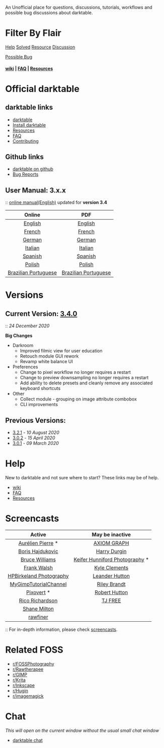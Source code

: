 An Unofficial place for questions, discussions, tutorials, workflows and possible bug discussions about darktable.

# Filter By Flair

[Help](/r/DarkTable/search?q=flair%3A'Help'&restrict_sr=on&sort=relevance&t=all)  [Solved](/r/DarkTable/search?q=flair%3A'Solved'&restrict_sr=on&sort=relevance&t=all)  [Resource](/r/DarkTable/search?q=flair%3A'Resource'&restrict_sr=on&sort=relevance&t=all)  [Discussion](/r/DarkTable/search?q=flair%3A'Discussion'&restrict_sr=on&sort=relevance&t=all)

[Possible Bug](/r/DarkTable/search?q=flair%3A'Possible%27Bug'&restrict_sr=on&sort=relevance&t=all)

#### [wiki](https://old.reddit.com/r/DarkTable/wiki/index) | [FAQ](https://old.reddit.com/r/DarkTable/wiki/faq) | [Resources](https://old.reddit.com/r/DarkTable/wiki/resources)

# Official darktable
## __darktable links__
* [darktable](https://darktable.org/)
* [Install darktable](https://darktable.org/install)
* [Resources](https://darktable.org/resources)
* [FAQ](https://www.darktable.org/about/faq/)
* [Contributing](https://www.darktable.org/development/)

## __Github links__
* [darktable on github](https://github.com/darktable-org/darktable)
* [Bug Reports](https://github.com/darktable-org/darktable/issues)

## __User Manual: 3.x.x__

:: [online manual(English)](https://elstoc.github.io/dtdocs/) updated for __version 3.4__

| Online                                                                   | PDF                                                                                                                               |
| :-:                                                                      | :-:                                                                                                                               |
| [English](https://darktable.gitlab.io/doc/en/index.html)                 | [English](https://github.com/darktable-org/darktable/releases/download/release-3.0.0/darktable-usermanual.pdf)                    |
| [French](https://darktable.gitlab.io/doc/fr/index.html)                  | [French](https://github.com/darktable-org/darktable/releases/download/release-3.0.0/darktable-usermanual-fr.pdf)                  |
| [German](https://darktable.gitlab.io/doc/de/index.html)                  | [German](https://github.com/darktable-org/darktable/releases/download/release-3.0.0/darktable-usermanual-de.pdf)                  |
| [Italian](https://darktable.gitlab.io/doc/it/index.html)                 | [Italian](https://github.com/darktable-org/darktable/releases/download/release-3.0.0/darktable-usermanual-it.pdf)                 |
| [Spanish](https://darktable.gitlab.io/doc/es/index.html)                 | [Spanish](https://github.com/darktable-org/darktable/releases/download/release-3.0.0/darktable-usermanual-es.pdf)                 |
| [Polish](https://darktable.gitlab.io/doc/pl/index.html)                  | [Polish](https://github.com/darktable-org/darktable/releases/download/release-3.0.0/darktable-usermanual-pl.pdf)                  |
| [Brazilian Portuguese](https://darktable.gitlab.io/doc/pt_BR/index.html) | [Brazilian Portuguese](https://github.com/darktable-org/darktable/releases/download/release-3.0.0/darktable-usermanual-pt_BR.pdf) |

# Versions

## Current Version: [3.4.0](https://github.com/darktable-org/darktable/releases/tag/release-3.4.0)

:: _24 December 2020_

__Big Changes__

- Darkroom
  + Improved filmic view for user education
  + Retouch module GUI rework
  + Revamp white balance UI
- Preferences
  + Change to pixel workflow no longer requires a restart
  + Change to preview downsampling no longer requires a restart
  + Add ability to delete presets and cleanly remove any associated keyboard shortcuts
- Other
  + Collect module - grouping on image attribute combobox
  + CLI improvements

## Previous Versions:

- [3.2.1](https://github.com/darktable-org/darktable/releases/tag/release-3.2.1) - _10 August 2020_
- [3.0.2](https://github.com/darktable-org/darktable/releases/tag/release-3.0.2) - _15 April 2020_
- [3.0.1](https://github.com/darktable-org/darktable/releases/tag/release-3.0.1) - _09 March 2020_

# Help
New to darktable and not sure where to start? These links may be of help.

* [wiki](https://www.reddit.com/r/DarkTable/wiki/index)
* [FAQ](https://www.reddit.com/r/DarkTable/wiki/faq)
* [Resources](https://www.reddit.com/r/DarkTable/wiki/resources)

# Screencasts

| Active                                                                                                   | May be inactive                                                                                            |
| :-:                                                                                                      | :-:                                                                                                        |
| [Aurélien Pierre](https://www.youtube.com/watch?v=UuB9khJIrDI&list=PL4EYo8VotTsiZLr3BqGeBRj-qYGO63bIv) * | [AXIOM GRAPH](https://www.youtube.com/playlist?list=PLixdIXqmaNrdJ8S1NwuJYZswmaTIoGVlK)                    |
| [Boris Hajdukovic](https://www.youtube.com/playlist?list=PLmZmCIhOC2Frt6Wq3gc0-egOy_P1sXjau)             | [Harry Durgin](https://www.youtube.com/playlist?list=PLsks-zRRM1ZVN_g7P6ZAsYVqTltmXyBjl)                   |
| [Bruce Williams](https://www.youtube.com/user/audio2u/videos)                                            | [Keifer Hunniford Photography](https://www.youtube.com/playlist?list=PLCaNtZp57HsNmK9lGUMDS8f3rYugoeaSh) * |
| [Frank Walsh](https://www.youtube.com/channel/UCGiN9nClNBDPtnjQqYEgFvg/playlists)                        | [Kyle Clements](https://www.youtube.com/playlist?list=PLUh5_EzF8dylZByhSmvSpRTb5naQviIVC)                  |
| [HPBirkeland Photography](https://www.youtube.com/channel/UCORg6wKMeM1RBFVGbUc9jgw/videos)               | [Leander Hutton](https://www.youtube.com/channel/UCuiTH2ZgzEcCIjqmKieCdXw)                                 |
| [MyGimpTutorialChannel](https://www.youtube.com/playlist?list=PLtO5kAK5wcRYio14-ECeo-C_wmmClKIrH)        | [Riley Brandt](https://www.youtube.com/playlist?list=PL33t7emXCBHkMfiP1IcO-0_4mUAhh1lFA)                   |
| [Pixovert](https://www.youtube.com/playlist?list=PL4nokMsvRs7tfwyoTRKwNrZZlqqQZPXPE) *                   | [Robert Hutton](https://www.youtube.com/watch?v=1IiwfHY0ls0&list=PLmvlUro_Up1NBX7VK8UUuyWo1B468zEA0)       |
| [Rico Richardson](https://www.youtube.com/playlist?list=PLy01z3xJ2KuqLf8z4B-bldkf5hKcqnRJh)              | [TJ FREE](https://www.youtube.com/playlist?list=PLqazFFzUAPc6ZUGNzA0cHEm0M06SsMYx7)                        |
| [Shane Milton](https://www.youtube.com/playlist?list=PLbagAj2T8RRHOm9GCyJU5hvv3P9L-shMM)                 |                                                                                                            |
| [rawfiner](https://www.youtube.com/channel/UCEz-0EYZTx03UdQszbL8xDA/videos)                              |                                                                                                            |

:: For in-depth information, please check [screencasts](https://www.reddit.com/r/DarkTable/wiki/resources/screencasts).

# Related FOSS
* [r/FOSSPhotography](https://www.reddit.com/r/FOSSPhotography/)
* [r/Rawtherapee](https://www.reddit.com/r/Rawtherapee/)
* [r/GIMP](https://www.reddit.com/r/GIMP/)
* [r/Krita](https://www.reddit.com/r/Krita/)
* [r/Inkscape](https://www.reddit.com/r/Inkscape/)
* [r/Hugin](https://www.reddit.com/r/Hugin/)
* [r/imagemagick](https://www.reddit.com/r/imagemagick/)

# Chat

_This will open on the current window without the usual small chat window_

- [darktable chat](https://old.reddit.com/chat/r/darktable/channel/129272421_656468b6ae6042bf8c0754c6d708fbacb14936ca)
